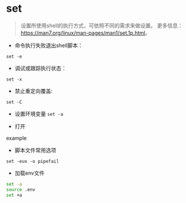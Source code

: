 # set

> 设置所使用shell的执行方式，可依照不同的需求来做设置。
> 更多信息： <https://man7.org/linux/man-pages/man1/set.1p.html>。

- 命令执行失败退出shell脚本：

`set -e`

- 调试或跟踪执行状态：

`set -x`

- 禁止重定向覆盖:

`set -C`

- 设置环境变量
`set -a`

- 打开

example

- 脚本文件常用选项

`set -eux -o pipefail`

- 加载env文件
```bash
set -a
source .env
set +a
```
